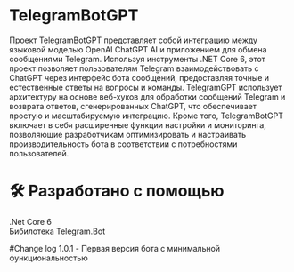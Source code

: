 ﻿# TelegramBotGPT
Проект TelegramBotGPT представляет собой интеграцию между языковой моделью OpenAI ChatGPT AI и приложением для обмена сообщениями Telegram. Используя инструменты .NET Core 6, этот проект позволяет пользователям Telegram взаимодействовать с ChatGPT через интерфейс бота сообщений, предоставляя точные и естественные ответы на вопросы и команды. TelegramGPT использует архитектуру на основе веб-хуков для обработки сообщений Telegram и возврата ответов, сгенерированных ChatGPT, что обеспечивает простую и масштабируемую интеграцию. Кроме того, TelegramBotGPT включает в себя расширенные функции настройки и мониторинга, позволяющие разработчикам оптимизировать и настраивать производительность бота в соответствии с потребностями пользователей.

# 🛠️ Разработано с помощью
.Net Core 6  
Бибилотека Telegram.Bot

#Change log
1.0.1 - Первая версия бота с минимальной функциональностью